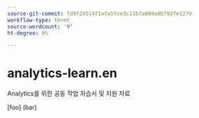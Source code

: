 ```yaml
---
source-git-commit: fd9f28514f1afa5fce3c11b7a089a0b792fe1279
workflow-type: tm+mt
source-wordcount: '9'
ht-degree: 0%

---
```

# analytics-learn.en

Analytics를 위한 공동 작업 자습서 및 지원 자료

[foo] (bar)
